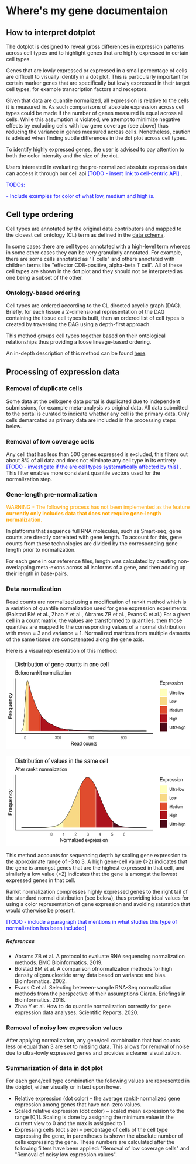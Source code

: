 # Where's my gene documentaion

## How to interpret dotplot

The dotplot is designed to reveal gross differences in expression patterns across cell types and to highlight genes that are highly expressed in certain cell types. 

Genes that are lowly expressed or expressed in a small percentage of cells are difficult to visually  identify in a dot plot. This is particularly important for certain marker genes that are specifically but lowly expressed in their target cell types, for example transcription factors and receptors.

Given that data are quantile normalized, all expression is relative to the cells it is measured in. As such comparisons of absolute expression across cell types could be made if the number of genes measured is equal across all cells. While this assumption is violated, we attempt to minimize negative effects by excluding cells with low gene coverage (see above) thus reducing the variance in genes measured across cells. Nonetheless, caution is advised when finding subtle differences in the dot plot across cell types. 

To identify highly expressed genes, the user is advised to pay attention to both the color intensity and the size of the dot. 

Users interested in evaluating the pre-normalized absolute expression data can access it through our cell api <span style="color:blue"> [TODO - insert link to cell-centric API] </span>.


<span style="color:blue">TODOs: </span>

<span style="color:blue"> - Include examples for color of what low, medium and high is. </span>


## Cell type ordering

Cell types are annotated by the original data contributors and mapped to the closest cell ontology (CL) term as defined in the [data schema](https://github.com/chanzuckerberg/single-cell-curation/blob/main/schema/2.0.0/schema.md#cell_type_ontology_term_id). 

In some cases there are cell types annotated with a high-level term whereas in some other cases they can be very granularly annotated. For example, there are some cells annotated as "T cells" and others annotated with children terms like "effector CD8-positive, alpha-beta T cell". All of these cell types are shown in the dot plot and they should not be interpreted as one being a subset of the other.


### Ontology-based ordering

Cell types are ordered according to the CL directed acyclic graph (DAG). Briefly, for each tissue a 2-dimensional representation of the DAG containing the tissue cell types is built, then an ordered list of cell types is created by traversing the DAG using a depth-first approach.  

This method groups cell types together based on their ontological relationships thus providing a loose lineage-based ordering.

An in-depth description of this method can be found [here](./cell-type-ontology-ordering.md).


## Processing of expression data

### Removal of duplicate cells

Some data at the cellxgene data portal is duplicated due to independent submissions, for example meta-analysis vs original data. All data submitted to the portal is curated to indicate whether any cell is the primary data. Only cells demarcated as primary data are included in the processing steps below.

### Removal of low coverage cells

Any cell that has less than 500 genes expressed is excluded, this filters out about 8% of all data and does not eliminate any cell type in its entirety <span style="color:blue"> [TODO - investigate if the are cell types systematically affected by this] </span>. This filter enables more consistent quantile vectors used for the normalization step.

### Gene-length pre-normalization

<span style="color:Orange">WARNING - The following process has not been implemented as the feature **currently only includes data that does not require gene-length normalization.**</span>

In platforms that sequence full RNA molecules, such as Smart-seq, gene counts are directly correlated with gene length. To account for this, gene counts from these technologies are divided by the corresponding gene length prior to normalization.

For each gene in our reference files, length was calculated by creating non-overlapping meta-exons across all isoforms of a gene, and then adding up their length in base-pairs. 

### Data normalization

Read counts are normalized using a modification of rankit method which is a variation of quantile normalization used for gene expression experiments (Bolstad BM et al., Zhao Y et al., Abrams ZB et al., Evans C et al.)  For a given cell in a count matrix, the values are transformed to quantiles, then those quantiles are mapped to the corresponding values of a normal distribution with mean = 3 and variance = 1. Normalized matrices from multiple datasets of the same tissue are concatenated along the gene axis.



Here is a visual representation of this method:

 <p align="center">
    <img src="./files/distribution_read_counts.png" width="600" height="246">
 </p>
 
  <p align="center">
    <img src="./files/distribution_rankit.png" width="600" height="246"	>
 </p>
 
This method accounts for sequencing depth by scaling gene expression to the approximate range of -3 to 3. A high gene-cell value (>2)  indicates that the gene is amongst genes that are the highest expressed in that cell, and similarly a low value (<2) indicates that the gene is amongst the lowest expressed genes in that cell. 

Rankit normalization compresses highly expressed genes to the right tail of the standard normal distribution (see below), thus providing ideal values for using a color representation of gene expression and avoiding saturation that would otherwise be present.

<span style="color:blue"> [TODO - include a paragraph that mentions in what studies this type of normalization has been included] </span>

##### References

* Abrams ZB et al. A protocol to evaluate RNA sequencing normalization methods. BMC Bioinformatics. 2019.
* Bolstad BM et al. A comparison ofnormalization methods for high density oligonucleotide array data based on variance and bias. Bioinformatics. 2002.
* Evans C et al. Selecting between-sample RNA-Seq normalization methods from the perspective of their assumptions Ciaran. Briefings in Bioinformatics. 2018.
* Zhao Y et al. How to do quantile normalization correctly for gene expression data analyses. Scientific Reports. 2020.

### Removal of noisy low expression values

After applying normalization, any gene/cell combination that had counts less or equal than 3 are set to missing data. This allows for removal of noise due to ultra-lowly expressed genes and provides a cleaner visualization.

### Summarization of data in dot plot

For each gene/cell type combination the following values are represented in the dotplot, either visually or in text upon hover.

* Relative expression (dot color) – the average rankit-normalized gene expression among genes that have non-zero values.
* Scaled relative expression (dot color) – scaled mean expression to the range [0,1]. Scaling is done by assigning the minimum value in the current view to 0 and the max is assigned to 1. 
* Expressing cells (dot size) – percentage of cells of the cell type expressing the gene, in parentheses is shown the absolute number of cells expressing the gene. These numbers are calculated after the following filters have been applied: "Removal of low coverage cells" and "Removal of noisy low expression values".